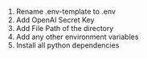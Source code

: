 
1. Rename .env-template to .env
2. Add OpenAI Secret Key
3. Add File Path of the directory
4. Add any other environment variables
5. Install all python dependencies